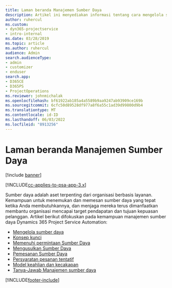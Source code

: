 ```yaml
---
title: Laman beranda Manajemen Sumber Daya
description: Artikel ini menyediakan informasi tentang cara mengelola sumber daya.
author: ruhercul
ms.custom:
- dyn365-projectservice
- intro-internal
ms.date: 03/28/2019
ms.topic: article
ms.author: ruhercul
audience: Admin
search.audienceType:
- admin
- customizer
- enduser
search.app:
- D365CE
- D365PS
- ProjectOperations
ms.reviewer: johnmichalak
ms.openlocfilehash: bf61922ab185a4a5589b9aa9247ab93909ce169b
ms.sourcegitcommit: 6cfc50d89528df977a8f6a55c1ad39d99800d9b4
ms.translationtype: MT
ms.contentlocale: id-ID
ms.lasthandoff: 06/03/2022
ms.locfileid: "8913256"
---
```

# <a name="resource-management-home-page"></a>Laman beranda Manajemen Sumber Daya

[!include [banner](../includes/psa-now-project-operations.md)]

[!INCLUDE[cc-applies-to-psa-app-3.x](../includes/cc-applies-to-psa-app-3x.md)]

Sumber daya adalah aset terpenting dari organisasi berbasis layanan. Kemampuan untuk menemukan dan memesan sumber daya yang tepat ketika Anda membutuhkannya, dan menjaga mereka terus dimanfaatkan membantu organisasi mencapai target pendapatan dan tujuan kepuasan pelanggan. Artikel berikut difokuskan pada kemampuan manajemen sumber daya Dynamics 365 Project Service Automation:

- [Mengelola sumber daya](manage-resources.md)
- [Konsep kunci](reports-key-concepts.md)
- [Memenuhi permintaan Sumber Daya](resource-management-fulfill-requests.md)
- [Mengusulkan Sumber Daya](resource-management-propose-resources.md)
- [Pemesanan Sumber Daya](resource-management-book-resources-scheduleboard.md)
- [Persyaratan pesanan tentatif](resource-management-softbook-requirements.md)
- [Model keahlian dan kecakapan](resource-management-skills-proficiency.md)
- [Tanya-Jawab Manajemen sumber daya](resource-management-faq.md)


[!INCLUDE[footer-include](../includes/footer-banner.md)]
